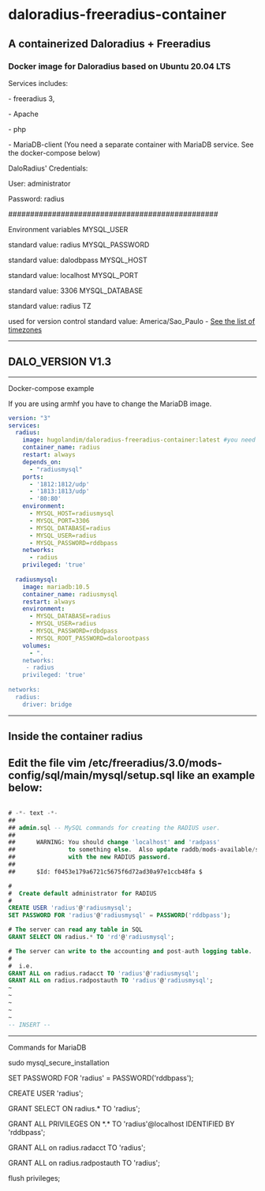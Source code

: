 # daloradius-freeradius-container
 <h2>A containerized Daloradius + Freeradius</h2>
 
 </p>
    <h3>Docker image for Daloradius based on Ubuntu 20.04 LTS</h3>
   <p> Services includes:
    <p> - freeradius 3, 
    <p> - Apache
    <p> - php
    <p> - MariaDB-client (You need a separate container with MariaDB service. See the docker-compose below)
   <p> DaloRadius' Credentials:
    <p> User: administrator <p>Password: radius
 <p><span font-style:"bolded">################################################</span><p>
 Environment variables
MYSQL_USER

standard value: radius
MYSQL_PASSWORD

standard value: dalodbpass
MYSQL_HOST

standard value: localhost
MYSQL_PORT

standard value: 3306
MYSQL_DATABASE

standard value: radius
TZ


 
used for version control
standard value: America/Sao_Paulo - <a href="https://en.wikipedia.org/wiki/List_of_tz_database_time_zones"> See the list of timezones</a>
<hr size="100" width="100%" color="red"> 
 
<h2>DALO_VERSION V1.3</h2>


<hr size="100" width="100%" color="red"> 
 Docker-compose example

If you are using armhf you have to change the MariaDB image.
 
```yaml
version: "3"
services:
  radius:
    image: hugolandim/daloradius-freeradius-container:latest #you need to change the tag to your arch and the desired version
    container_name: radius
    restart: always
    depends_on:
      - "radiusmysql" 
    ports:
      - '1812:1812/udp'
      - '1813:1813/udp'
      - '80:80'
    environment:
      - MYSQL_HOST=radiusmysql
      - MYSQL_PORT=3306
      - MYSQL_DATABASE=radius
      - MYSQL_USER=radius
      - MYSQL_PASSWORD=rddbpass
    networks:
      - radius
    privileged: 'true'
 
  radiusmysql:
    image: mariadb:10.5
    container_name: radiusmysql
    restart: always
    environment:
      - MYSQL_DATABASE=radius
      - MYSQL_USER=radius
      - MYSQL_PASSWORD=rdbdpass
      - MYSQL_ROOT_PASSWORD=dalorootpass
    volumes:
      - ".
    networks:
     - radius
    privileged: 'true'
 
networks:
  radius:
    driver: bridge
 ```
 ---
 <h2>Inside the container <strong>radius</strong></h2>
 
 Edit the file vim /etc/freeradius/3.0/mods-config/sql/main/mysql/setup.sql like an example below:
 ---
 
 ```sql
 
 # -*- text -*-
##
## admin.sql -- MySQL commands for creating the RADIUS user.
##
##      WARNING: You should change 'localhost' and 'radpass'
##               to something else.  Also update raddb/mods-available/sql
##               with the new RADIUS password.
##
##      $Id: f0453e179a6721c5675f6d72ad30a97e1ccb48fa $

#
#  Create default administrator for RADIUS
#
CREATE USER 'radius'@'radiusmysql';
SET PASSWORD FOR 'radius'@'radiusmysql' = PASSWORD('rddbpass');

# The server can read any table in SQL
GRANT SELECT ON radius.* TO 'rd'@'radiusmysql';

# The server can write to the accounting and post-auth logging table.
#
#  i.e.
GRANT ALL on radius.radacct TO 'radius'@'radiusmysql';
GRANT ALL on radius.radpostauth TO 'radius'@'radiusmysql';
~                                                                                                                                                                                  
~                                                                                                                                                                                  
~                                                                                                                                                                                  
~                                                                                                                                                                                  
~                                                                                                                                                                                  
-- INSERT --  
 ```
 ---
 <p>Commands for MariaDB
<p>sudo mysql_secure_installation

<p>SET PASSWORD FOR 'radius' = PASSWORD('rddbpass');
<p>CREATE USER 'radius';
<p>GRANT SELECT ON radius.* TO 'radius';
<p>GRANT ALL PRIVILEGES ON *.* TO 'radius'@localhost IDENTIFIED BY 'rddbpass';
<p>GRANT ALL on radius.radacct TO 'radius';
<p>GRANT ALL on radius.radpostauth TO 'radius';
<p>flush privileges;
